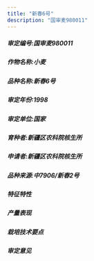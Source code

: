 ```yaml
---
title: "新春6号"
description: "国审麦980011"
---
```

##### 审定编号:国审麦980011

##### 作物名称:小麦

##### 品种名称:新春6号

##### 审定年份:1998

##### 审定单位:国家

##### 育种者:新疆区农科院核生所

##### 申请者:新疆区农科院核生所

##### 品种来源:中7906/新春2号

##### 特征特性


##### 产量表现


##### 栽培技术要点


##### 审定意见

